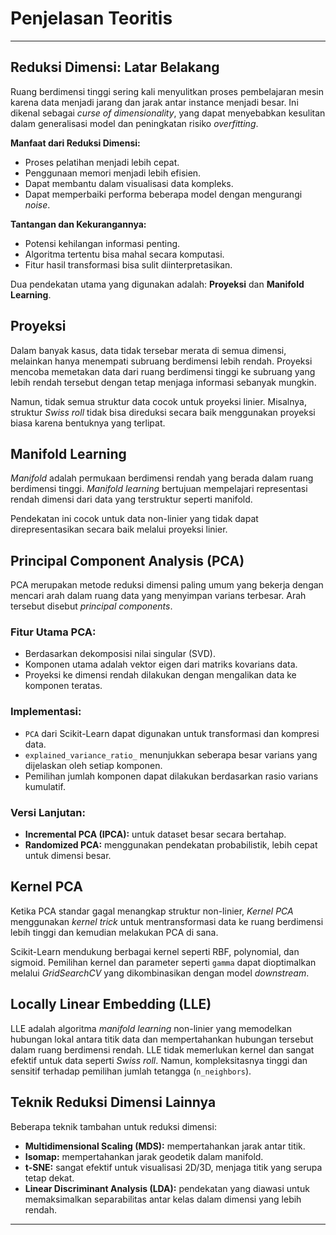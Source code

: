 # Penjelasan Teoritis

---

## Reduksi Dimensi: Latar Belakang

Ruang berdimensi tinggi sering kali menyulitkan proses pembelajaran mesin karena data menjadi jarang dan jarak antar instance menjadi besar. Ini dikenal sebagai *curse of dimensionality*, yang dapat menyebabkan kesulitan dalam generalisasi model dan peningkatan risiko *overfitting*.

**Manfaat dari Reduksi Dimensi:**

* Proses pelatihan menjadi lebih cepat.
* Penggunaan memori menjadi lebih efisien.
* Dapat membantu dalam visualisasi data kompleks.
* Dapat memperbaiki performa beberapa model dengan mengurangi *noise*.

**Tantangan dan Kekurangannya:**

* Potensi kehilangan informasi penting.
* Algoritma tertentu bisa mahal secara komputasi.
* Fitur hasil transformasi bisa sulit diinterpretasikan.

Dua pendekatan utama yang digunakan adalah: **Proyeksi** dan **Manifold Learning**.

## Proyeksi

Dalam banyak kasus, data tidak tersebar merata di semua dimensi, melainkan hanya menempati subruang berdimensi lebih rendah. Proyeksi mencoba memetakan data dari ruang berdimensi tinggi ke subruang yang lebih rendah tersebut dengan tetap menjaga informasi sebanyak mungkin.

Namun, tidak semua struktur data cocok untuk proyeksi linier. Misalnya, struktur *Swiss roll* tidak bisa direduksi secara baik menggunakan proyeksi biasa karena bentuknya yang terlipat.

## Manifold Learning

*Manifold* adalah permukaan berdimensi rendah yang berada dalam ruang berdimensi tinggi. *Manifold learning* bertujuan mempelajari representasi rendah dimensi dari data yang terstruktur seperti manifold.

Pendekatan ini cocok untuk data non-linier yang tidak dapat direpresentasikan secara baik melalui proyeksi linier.

## Principal Component Analysis (PCA)

PCA merupakan metode reduksi dimensi paling umum yang bekerja dengan mencari arah dalam ruang data yang menyimpan varians terbesar. Arah tersebut disebut *principal components*.

### Fitur Utama PCA:

* Berdasarkan dekomposisi nilai singular (SVD).
* Komponen utama adalah vektor eigen dari matriks kovarians data.
* Proyeksi ke dimensi rendah dilakukan dengan mengalikan data ke komponen teratas.

### Implementasi:

* `PCA` dari Scikit-Learn dapat digunakan untuk transformasi dan kompresi data.
* `explained_variance_ratio_` menunjukkan seberapa besar varians yang dijelaskan oleh setiap komponen.
* Pemilihan jumlah komponen dapat dilakukan berdasarkan rasio varians kumulatif.

### Versi Lanjutan:

* **Incremental PCA (IPCA):** untuk dataset besar secara bertahap.
* **Randomized PCA:** menggunakan pendekatan probabilistik, lebih cepat untuk dimensi besar.

## Kernel PCA

Ketika PCA standar gagal menangkap struktur non-linier, *Kernel PCA* menggunakan *kernel trick* untuk mentransformasi data ke ruang berdimensi lebih tinggi dan kemudian melakukan PCA di sana.

Scikit-Learn mendukung berbagai kernel seperti RBF, polynomial, dan sigmoid. Pemilihan kernel dan parameter seperti `gamma` dapat dioptimalkan melalui *GridSearchCV* yang dikombinasikan dengan model *downstream*.

## Locally Linear Embedding (LLE)

LLE adalah algoritma *manifold learning* non-linier yang memodelkan hubungan lokal antara titik data dan mempertahankan hubungan tersebut dalam ruang berdimensi rendah. LLE tidak memerlukan kernel dan sangat efektif untuk data seperti *Swiss roll*. Namun, kompleksitasnya tinggi dan sensitif terhadap pemilihan jumlah tetangga (`n_neighbors`).

## Teknik Reduksi Dimensi Lainnya

Beberapa teknik tambahan untuk reduksi dimensi:

* **Multidimensional Scaling (MDS):** mempertahankan jarak antar titik.
* **Isomap:** mempertahankan jarak geodetik dalam manifold.
* **t-SNE:** sangat efektif untuk visualisasi 2D/3D, menjaga titik yang serupa tetap dekat.
* **Linear Discriminant Analysis (LDA):** pendekatan yang diawasi untuk memaksimalkan separabilitas antar kelas dalam dimensi yang lebih rendah.

---
